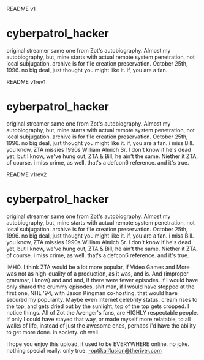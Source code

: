 README v1
# cyberpatrol_hacker
original streamer
same one from Zot's autobiography. Almost my autobiography, but, mine starts with actual remote system penetration, not local subjugation. archive is for file creation preservation. October 25th, 1996. no big deal, just thought you might like it. if, you are a fan.

README v1rev1

# cyberpatrol_hacker
original streamer
same one from Zot's autobiography. Almost my autobiography, but, mine starts with actual remote system penetration, not local subjugation. archive is for file creation preservation. October 25th, 1996. no big deal, just thought you might like it. if, you are a fan. i miss Bill. you know, ZTA missies 1990s William Almich Sr. I don't know if he's dead yet, but I know, we've hung out, ZTA & Bill, he ain't the same. Niether it ZTA, of course. i miss crime, as well. that's a defcon6 reference. and it's true.

README v1rev2

# cyberpatrol_hacker
original streamer
same one from Zot's autobiography. Almost my autobiography, but, mine starts with actual remote system penetration, not local subjugation. archive is for file creation preservation. October 25th, 1996. no big deal, just thought you might like it. if, you are a fan. i miss Bill. you know, ZTA missies 1990s William Almich Sr. I don't know if he's dead yet, but I know, we've hung out, ZTA & Bill, he ain't the same. Niether it ZTA, of course. i miss crime, as well. that's a defcon6 reference. and it's true.

IMHO. I think ZTA would be a lot more popular, if Video Games and More was not as high-quality of a production, as it was, and is. And (improper grammar, i know) and and and, if there were fewer episodes. if I would have only shared the crummy episodes, shit man, if I would have stopped at the first one, NHL '94, with Jason Kingman co-hosting, that would have secured my popularity. Maybe even internet celebrity status. cream rises to the top, and gets dried out by the sunlight, top of the top gets cropped. I notice things. All of Zot the Avenger's fans, are HIGHLY respectable people. If only I could have stayed that way, or made myself more relatable, to all walks of life, instead of just the awesome ones, perhaps i'd have the ability to get more done. in society. oh well.

i hope you enjoy this upload, it used to be EVERYWHERE online. no joke. nothing special really. only true.
-optikali1usion@theriver.com
